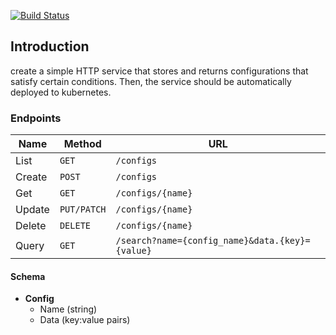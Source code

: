 [![Build Status](https://cloud.drone.io/api/badges/ChaturvediSulabh/CICDWithGolangDockerMinikube/status.svg)](https://cloud.drone.io/ChaturvediSulabh/CICDWithGolangDockerMinikube)
## Introduction

create a simple HTTP service that stores and returns configurations that satisfy certain conditions. Then, the service should be automatically deployed to kubernetes.

### Endpoints


| Name   | Method      | URL
| ---    | ---         | ---
| List   | `GET`       | `/configs`
| Create | `POST`      | `/configs`
| Get    | `GET`       | `/configs/{name}`
| Update | `PUT/PATCH` | `/configs/{name}`
| Delete | `DELETE`    | `/configs/{name}`
| Query  | `GET`       | `/search?name={config_name}&data.{key}={value}`


#### Schema

- **Config**
  - Name (string)
  - Data (key:value pairs)

